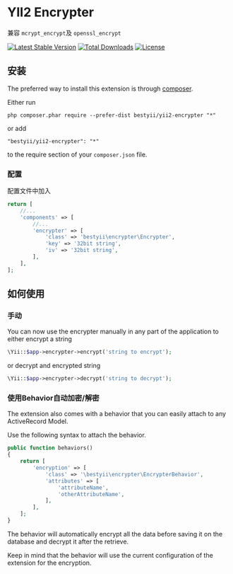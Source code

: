 # YII2 Encrypter

兼容 `mcrypt_encrypt`及 `openssl_encrypt`

[![Latest Stable Version](https://poser.pugx.org/bestyii/yii2-encrypter/v/stable)](https://packagist.org/packages/bestyii/yii2-encrypter)
[![Total Downloads](https://poser.pugx.org/bestyii/yii2-encrypter/downloads)](https://packagist.org/packages/bestyii/yii2-encrypter)
[![License](https://poser.pugx.org/bestyii/yii2-encrypter/license)](https://packagist.org/packages/bestyii/yii2-encrypter)

## 安装

The preferred way to install this extension is through [composer](http://getcomposer.org/download/).

Either run

```
php composer.phar require --prefer-dist bestyii/yii2-encrypter "*"
```

or add

```
"bestyii/yii2-encrypter": "*"
```

to the require section of your `composer.json` file.

### 配置

配置文件中加入

```php
return [
    //...
    'components' => [
        //...
        'encrypter' => [
            'class' => 'bestyii\encrypter\Encrypter',
            'key' => '32bit string',
            'iv' => '32bit string',
        ],
    ],
];
```

## 如何使用

### 手动

You can now use the encrypter manually in any part of the application to either encrypt a string

```php
\Yii::$app->encrypter->encrypt('string to encrypt');
```

or decrypt and encrypted string

```php
\Yii::$app->encrypter->decrypt('string to decrypt');
```

### 使用Behavior自动加密/解密

The extension also comes with a behavior that you can easily attach to any ActiveRecord Model.

Use the following syntax to attach the behavior.

```php
public function behaviors()
{
    return [
        'encryption' => [
            'class' => '\bestyii\encrypter\EncrypterBehavior',
            'attributes' => [
                'attributeName',
                'otherAttributeName',
            ],
        ],
    ];
}
```

The behavior will automatically encrypt all the data before saving it on the database and decrypt it after the retrieve.

Keep in mind that the behavior will use the current configuration of the extension for the encryption.